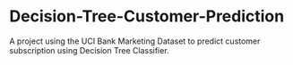 # Decision-Tree-Customer-Prediction
A project using the UCI Bank Marketing Dataset to predict customer subscription using Decision Tree Classifier.
